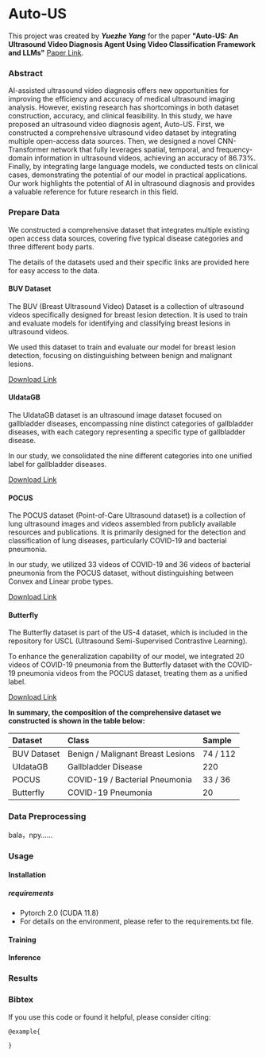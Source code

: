 # Auto-US

This project was created by ***Yuezhe Yang*** for the paper **"Auto-US: An Ultrasound Video Diagnosis Agent Using Video Classification Framework and LLMs"** [Paper Link](http://exemple.com).

### Abstract

AI-assisted ultrasound video diagnosis offers new opportunities for improving the efficiency and accuracy of medical ultrasound imaging analysis. However, existing research has shortcomings in both dataset construction, accuracy, and clinical feasibility. In this study, we have proposed an ultrasound video diagnosis agent, Auto-US. First, we constructed a comprehensive ultrasound video dataset by integrating multiple open-access data sources. Then, we designed a novel CNN-Transformer network that fully leverages spatial, temporal, and frequency-domain information in ultrasound videos, achieving an accuracy of 86.73%. Finally, by integrating large language models, we conducted tests on clinical cases, demonstrating the potential of our model in practical applications. Our work highlights the potential of AI in ultrasound diagnosis and provides a valuable reference for future research in this field.

### Prepare Data

We constructed a comprehensive dataset that integrates multiple existing open access data sources, covering five typical disease categories and three different body parts.

The details of the datasets used and their specific links are provided here for easy access to the data.

#### BUV Dataset

The BUV (Breast Ultrasound Video) Dataset is a collection of ultrasound videos specifically designed for breast lesion detection. It is used to train and evaluate models for identifying and classifying breast lesions in ultrasound videos.

We used this dataset to train and evaluate our model for breast lesion detection, focusing on distinguishing between benign and malignant lesions.

[Download Link](https://github.com/jhl-Det/CVA-Net)

#### UIdataGB

The UIdataGB dataset is an ultrasound image dataset focused on gallbladder diseases, encompassing nine distinct categories of gallbladder diseases, with each category representing a specific type of gallbladder disease.

In our study, we consolidated the nine different categories into one unified label for gallbladder diseases.

[Download Link](https://data.mendeley.com/datasets/r6h24d2d3y/1)

#### POCUS

The POCUS dataset (Point-of-Care Ultrasound dataset) is a collection of lung ultrasound images and videos assembled from publicly available resources and publications. It is primarily designed for the detection and classification of lung diseases, particularly COVID-19 and bacterial pneumonia.

In our study, we utilized 33 videos of COVID-19 and 36 videos of bacterial pneumonia from the POCUS dataset, without distinguishing between Convex and Linear probe types.

[Download Link](https://github.com/cossiomanuel/covid19_pocus_ultrasound/tree/master/data)

#### Butterfly

The Butterfly dataset is part of the US-4 dataset, which is included in the repository for USCL (Ultrasound Semi-Supervised Contrastive Learning).

To enhance the generalization capability of our model, we integrated 20 videos of COVID-19 pneumonia from the Butterfly dataset with the COVID-19 pneumonia videos from the POCUS dataset, treating them as a unified label.

[Download Link](https://github.com/983632847/USCL)

**In summary, the composition of the comprehensive dataset we constructed is shown in the table below:**

| Dataset     | Class                             | Sample   |
| :---------- | :-------------------------------- | :------- |
| BUV Dataset | Benign / Malignant Breast Lesions | 74 / 112 |
| UIdataGB    | Gallbladder Disease               | 220      |
| POCUS       | COVID-19 / Bacterial Pneumonia    | 33 / 36  |
| Butterfly   | COVID-19 Pneumonia                | 20       |

### Data Preprocessing

bala，npy……

### Usage

#### Installation

##### requirements

- Pytorch 2.0 (CUDA 11.8)
- For details on the environment, please refer to the requirements.txt file.

#### Training

#### Inference

### Results

### Bibtex

If you use this code or found it helpful, please consider citing:

```
@example{

}

```

